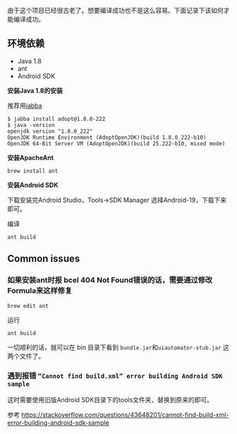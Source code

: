 由于这个项目已经很古老了。想要编译成功也不是这么容易。下面记录下该如何才能编译成功。

## 环境依赖
- Java 1.8
- ant
- Android SDK

**安装Java 1.8的安装**

推荐用[jabba](https://github.com/shyiko/jabba)

```
$ jabba install adopt@1.8.0-222
$ java -version
openjdk version "1.8.0_222"
OpenJDK Runtime Environment (AdoptOpenJDK)(build 1.8.0_222-b10)
OpenJDK 64-Bit Server VM (AdoptOpenJDK)(build 25.222-b10, mixed mode)
```

**安装ApacheAnt**

```
brew install ant
```

**安装Android SDK**

下载安装完Android Studio，Tools->SDK Manager 选择Android-19，下载下来即可。

编译

```
ant build
```


## Common issues
### 如果安装ant时报 bcel 404 Not Found错误的话，需要通过修改Formula来这样修复

```
brew edit ant
```

运行

```
ant build
```

一切顺利的话，就可以在 bin 目录下看到 `bundle.jar`和`uiautomator-stub.jar` 这两个文件了。

### 遇到报错 `“Cannot find build.xml” error building Android SDK sample`
这时需要使用旧版Android SDK目录下的tools文件夹，替换到原来的即可。

参考 <https://stackoverflow.com/questions/43648201/cannot-find-build-xml-error-building-android-sdk-sample>

